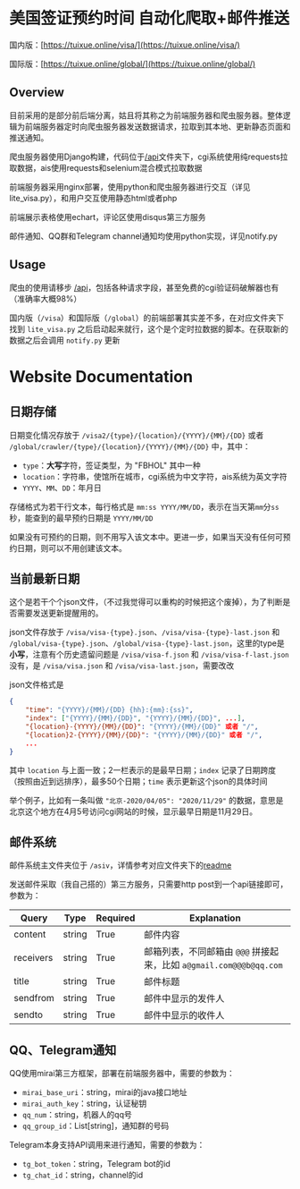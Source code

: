 # 美国签证预约时间 自动化爬取+邮件推送

国内版：[https://tuixue.online/visa/](https://tuixue.online/visa/)

国际版：[https://tuixue.online/global/](https://tuixue.online/global/)

## Overview

目前采用的是部分前后端分离，姑且将其称之为前端服务器和爬虫服务器。整体逻辑为前端服务器定时向爬虫服务器发送数据请求，拉取到其本地、更新静态页面和推送通知。

爬虫服务器使用Django构建，代码位于[/api](/api)文件夹下，cgi系统使用纯requests拉取数据，ais使用requests和selenium混合模式拉取数据

前端服务器采用nginx部署，使用python和爬虫服务器进行交互（详见lite_visa.py），和用户交互使用静态html或者php

前端展示表格使用echart，评论区使用disqus第三方服务

邮件通知、QQ群和Telegram channel通知均使用python实现，详见notify.py

## Usage

爬虫的使用请移步 [/api](/api)，包括各种请求字段，甚至免费的cgi验证码破解器也有（准确率大概98%）

国内版（`/visa`）和国际版（`/global`）的前端部署其实差不多，在对应文件夹下找到 `lite_visa.py` 之后启动起来就行，这个是个定时拉数据的脚本。在获取新的数据之后会调用 `notify.py` 更新

# Website Documentation

## 日期存储

日期变化情况存放于 `/visa2/{type}/{location}/{YYYY}/{MM}/{DD}` 或者 `/global/crawler/{type}/{location}/{YYYY}/{MM}/{DD}` 中，其中：

- `type`：**大写**字符，签证类型，为 "FBHOL" 其中一种
- `location`：字符串，使馆所在城市，cgi系统为中文字符，ais系统为英文字符
- `YYYY`、`MM`、`DD`：年月日

存储格式为若干行文本，每行格式是 `mm:ss YYYY/MM/DD`，表示在当天第`mm`分`ss`秒，能查到的最早预约日期是 `YYYY/MM/DD`

如果没有可预约的日期，则不用写入该文本中。更进一步，如果当天没有任何可预约日期，则可以不用创建该文本。

## 当前最新日期

这个是若干个个json文件，（不过我觉得可以重构的时候把这个废掉），为了判断是否需要发送更新提醒用的。

json文件存放于 `/visa/visa-{type}.json`、`/visa/visa-{type}-last.json` 和 `/global/visa-{type}.json`、`/global/visa-{type}-last.json`，这里的type是**小写**，注意有个历史遗留问题是 `/visa/visa-f.json` 和 `/visa/visa-f-last.json` 没有，是 `/visa/visa.json` 和 `/visa/visa-last.json`，需要改改

json文件格式是

```json
{
    "time": "{YYYY}/{MM}/{DD} {hh}:{mm}:{ss}",
    "index": ["{YYYY}/{MM}/{DD}", "{YYYY}/{MM}/{DD}", ...],
    "{location}-{YYYY}/{MM}/{DD}": "{YYYY}/{MM}/{DD}" 或者 "/",
    "{location}2-{YYYY}/{MM}/{DD}": "{YYYY}/{MM}/{DD}" 或者 "/",
    ...
}
```

其中 `location` 与上面一致；2一栏表示的是最早日期；`index` 记录了日期跨度（按照由近到远排序），最多50个日期；`time` 表示更新这个json的具体时间

举个例子，比如有一条叫做 `"北京-2020/04/05": "2020/11/29"` 的数据，意思是北京这个地方在4月5号访问cgi网站的时候，显示最早日期是11月29日。

## 邮件系统

邮件系统主文件夹位于 `/asiv`，详情参考对应文件夹下的[readme](asiv/readme.md)

发送邮件采取（我自己搭的）第三方服务，只需要http post到一个api链接即可，参数为：

| Query     | Type   | Required | Explanation                                                  |
| --------- | ------ | -------- | ------------------------------------------------------------ |
| content   | string | True     | 邮件内容                                                     |
| receivers | string | True     | 邮箱列表，不同邮箱由 `@@@` 拼接起来，比如 `a@gmail.com@@@b@qq.com` |
| title     | string | True     | 邮件标题                                                     |
| sendfrom  | string | True     | 邮件中显示的发件人                                           |
| sendto    | string | True     | 邮件中显示的收件人                                           |

## QQ、Telegram通知

QQ使用mirai第三方框架，部署在前端服务器中，需要的参数为：

- `mirai_base_uri`：string，mirai的java接口地址
- `mirai_auth_key`：string，认证秘钥
- `qq_num`：string，机器人的qq号
- `qq_group_id`：List[string]，通知群的号码

Telegram本身支持API调用来进行通知，需要的参数为：

- `tg_bot_token`：string，Telegram bot的id
- `tg_chat_id`：string，channel的id
